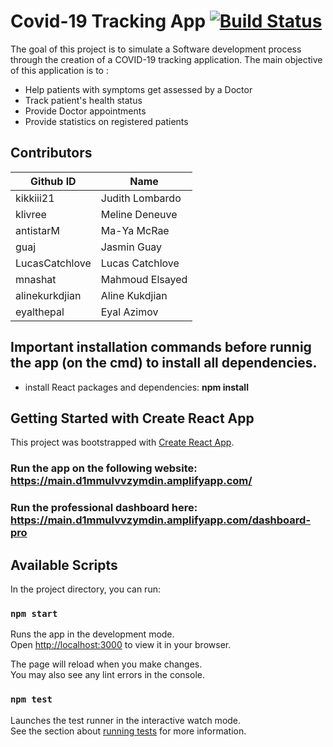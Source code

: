 # Covid-19 Tracking App [![Build Status](https://app.travis-ci.com/guaj/covidtrackingapp.svg?token=qEFTktWzy5TPf2d3cfEZ&branch=main)](https://app.travis-ci.com/guaj/covidtrackingapp)

The goal of this project is to simulate a Software development process through the creation of a COVID-19 tracking application. The main objective of this application is to :
* Help patients with symptoms get assessed by a Doctor
* Track patient's health status
* Provide Doctor appointments
* Provide statistics on registered patients

## Contributors
 **Github ID** |   **Name**     |
|-------------- |--------------- |
|kikkiii21      |Judith Lombardo |
|klivree     | Meline Deneuve      |
|antistarM   |Ma-Ya McRae |
|guaj |Jasmin Guay|
|LucasCatchlove| Lucas Catchlove|
|mnashat |Mahmoud Elsayed|
|alinekurkdjian |Aline Kukdjian|
|eyalthepal |Eyal Azimov


## Important installation commands before runnig the app (on the cmd) to install all dependencies.
* install React packages and dependencies: **npm install** 

## Getting Started with Create React App

This project was bootstrapped with [Create React App](https://github.com/facebook/create-react-app).

### Run the app on the following website: https://main.d1mmulvvzymdin.amplifyapp.com/ 
### Run the professional dashboard here: https://main.d1mmulvvzymdin.amplifyapp.com/dashboard-pro 

## Available Scripts

In the project directory, you can run:

### `npm start`

Runs the app in the development mode.\
Open [http://localhost:3000](http://localhost:3000) to view it in your browser.

The page will reload when you make changes.\
You may also see any lint errors in the console.

### `npm test`

Launches the test runner in the interactive watch mode.\
See the section about [running tests](https://facebook.github.io/create-react-app/docs/running-tests) for more information.

